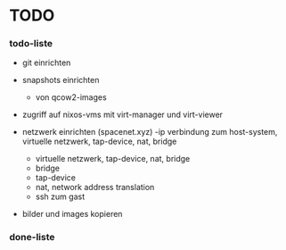 # TODO

### todo-liste
- git einrichten
- snapshots einrichten
  - von qcow2-images
- zugriff auf nixos-vms mit virt-manager und virt-viewer
- netzwerk einrichten (spacenet.xyz)
  -ip verbindung zum host-system, virtuelle netzwerk, tap-device, nat, bridge
  - virtuelle netzwerk, tap-device, nat, bridge
  - bridge
  - tap-device
  - nat, network address translation
  - ssh zum gast

- bilder und images kopieren
### done-liste
